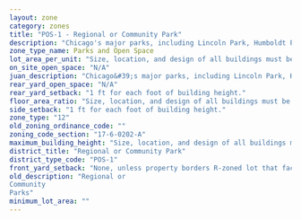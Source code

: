 ```yaml
---
layout: zone
category: zones
title: "POS-1 - Regional or Community Park"
description: "Chicago's major parks, including Lincoln Park, Humboldt Park, and Washington Park."
zone_type_name: Parks and Open Space
lot_area_per_unit: "Size, location, and design of all buildings must be approved by whichever local government owns the park or open space."
on_site_open_space: "N/A"
juan_description: "Chicago&#39;s major parks, including Lincoln Park, Humboldt Park, and Washington Park."
rear_yard_open_space: "N/A"
rear_yard_setback: "1 ft for each foot of building height."
floor_area_ratio: "Size, location, and design of all buildings must be approved by whichever local government owns the park or open space."
side_setback: "1 ft for each foot of building height."
zone_type: "12"
old_zoning_ordinance_code: ""
zoning_code_section: "17-6-0202-A"
maximum_building_height: "Size, location, and design of all buildings must be approved by whichever local government owns the park or open space."
district_title: "Regional or Community Park"
district_type_code: "POS-1"
front_yard_setback: "None, unless property borders R-zoned lot that faces the same street. Then, front setback must be at least 50% of R lot&#39;s front setback."
old_description: "Regional or 
Community
Parks"
minimum_lot_area: ""
---
```

